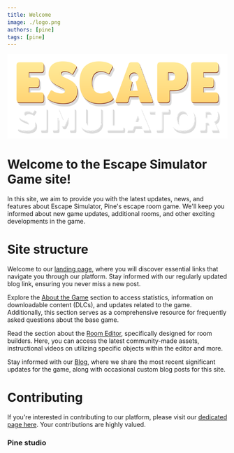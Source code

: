 ```yaml
---
title: Welcome
image: ./logo.png
authors: [pine]
tags: [pine]
---
```


![Logo](./logo.png)

# Welcome to the Escape Simulator Game site!
In this site, we aim to provide you with the latest updates, news, and features about Escape Simulator, Pine's escape room game. We'll keep you informed about new game updates, additional rooms, and other exciting developments in the game.

# Site structure
Welcome to our <a href="/">landing page</a>, where you will discover essential links that navigate you through our platform. Stay informed with our regularly updated blog link, ensuring you never miss a new post.

Explore the <a href="/docs/intro">About the Game</a> section to access statistics, information on downloadable content (DLCs), and updates related to the game. Additionally, this section serves as a comprehensive resource for frequently asked questions about the base game.

Read the section about the <a href="/docs/room-editor">Room Editor</a>, specifically designed for room builders. Here, you can access the latest community-made assets, instructional videos on utilizing specific objects within the editor and more.

Stay informed with our <a href="/blog">Blog</a>, where we share the most recent significant updates for the game, along with occasional custom blog posts for this site.

# Contributing

If you're interested in contributing to our platform, please visit our <a href="/docs/contributing">dedicated page here</a>. Your contributions are highly valued.

### Pine studio